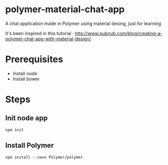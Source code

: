 # polymer-material-chat-app

A chat application made in Polymer using material desing, just for learning

It's been inspired in this tutorial : http://www.pubnub.com/blog/creating-a-polymer-chat-app-with-material-design/

# Prerequisites

- Install node
- Install bower

# Steps

## Init node app

    npm init

## Install Polymer

    npm install --save Polymer/polymer


